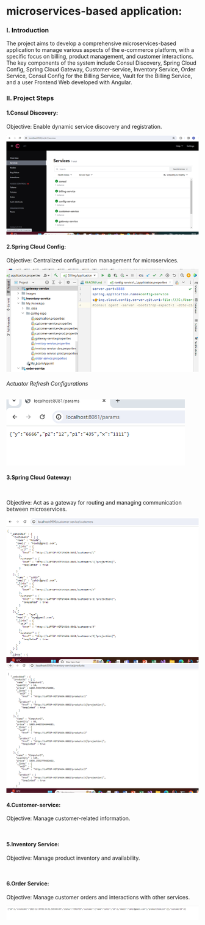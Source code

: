 <h1>microservices-based application:</h1>
<h3>I. Introduction</h3>
<p>The project aims to develop a comprehensive microservices-based application to manage various aspects of the e-commerce platform, with a specific focus on billing, product management, and customer interactions. The key components of the system include Consul Discovery, Spring Cloud Config, Spring Cloud Gateway, Customer-service, Inventory Service, Order Service, Consul Config for the Billing Service, Vault for the Billing Service, and a user Frontend Web developed with Angular.</p>
<h3>II. Project Steps</h3>

<h4>1.Consul Discovery:</h4>  

<p>Objective: Enable dynamic service discovery and registration.<p>
<img src="images/images/A4_consul2.png ">
<br>
<h4><b>2.Spring Cloud Config:</b></h4>
<p>Objective: Centralized configuration management for microservices.</p>
<img src="images/images/springcloudconfig.png">
<h6>Actuator Refresh Configurations</h6>

<img src="images/images/customers-configparam.png">

<h4>3.Spring Cloud Gateway:</h4>
<br>
<p>Objective: Act as a gateway for routing and managing communication between microservices.</p>
<img src="images/images/gatewayAt4.png">
<img src="images/images/inventory-servicevia_gateway.png">
<h4>4.Customer-service:</h4>
<p>Objective: Manage customer-related information.</p>

<br>
<h4>5.Inventory Service:</h4>

<p>Objective: Manage product inventory and availability.</p>
<br>
<h4>6.Order Service:</h4>

<p>Objective: Manage customer orders and interactions with other services.</p>
<img src="images/images/order_service.png">
<br>









